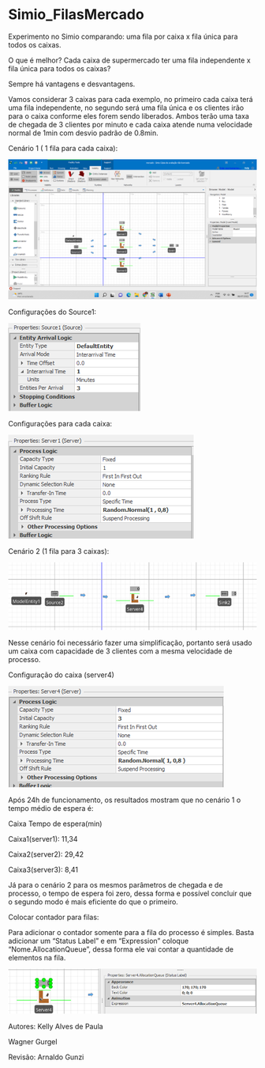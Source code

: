 # Simio_FilasMercado
Experimento no Simio comparando: uma fila por caixa x fila única para todos os caixas.


O que é melhor? Cada caixa de supermercado ter uma fila independente x fila única para todos os caixas?

Sempre há vantagens e desvantagens.


Vamos considerar 3 caixas para cada exemplo, no primeiro cada caixa terá uma fila independente, no segundo será uma fila única e os clientes irão para o caixa conforme eles forem sendo liberados.
Ambos terão uma taxa de chegada de 3 clientes por minuto e cada caixa atende numa velocidade normal de 1min com desvio padrão de 0.8min.

Cenário 1 ( 1 fila para cada caixa):

![](fila01.png)
 
Configurações do Source1:

![](fila02.png)
 

Configurações para cada caixa:
 
![](fila03.png)

Cenário 2 (1 fila para 3 caixas):

![](fila04.png)

Nesse cenário foi necessário fazer uma simplificação, portanto será usado um caixa com capacidade de 3 clientes com a mesma velocidade de processo. 

 
Configuração do caixa (server4)
 
![](fila05.png)

Após 24h de funcionamento, os resultados mostram que no cenário 1 o tempo médio de espera é:


Caixa	Tempo de espera(min)

Caixa1(server1):	11,34

Caixa2(server2):	29,42

Caixa3(server3):	8,41

Já para o cenário 2 para os mesmos parâmetros de chegada e de processo, o tempo de espera foi zero, dessa forma e possível concluir que o segundo modo é mais eficiente do que o primeiro.


Colocar contador para filas: 

Para adicionar o contador somente para a fila do processo é simples. Basta adicionar um “Status Label” e em “Expression” coloque “Nome.AllocationQueue”, dessa forma ele vai contar a quantidade de elementos na fila.
 
![](fila06.png)
 
 
 
 Autores: Kelly Alves de Paula

Wagner Gurgel

Revisão: Arnaldo Gunzi

